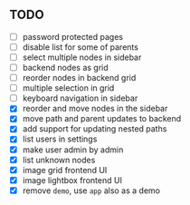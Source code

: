 ## TODO

- [ ] password protected pages
- [ ] disable list for some of parents
- [ ] select multiple nodes in sidebar
- [ ] backend nodes as grid
- [ ] reorder nodes in backend grid
- [ ] multiple selection in grid
- [ ] keyboard navigation in sidebar
- [x] reorder and move nodes in the sidebar
- [x] move path and parent updates to backend
- [x] add support for updating nested paths
- [x] list users in settings
- [x] make user admin by admin
- [x] list unknown nodes
- [x] image grid frontend UI
- [x] image lightbox frontend UI
- [x] remove `demo`, use `app` also as a demo
